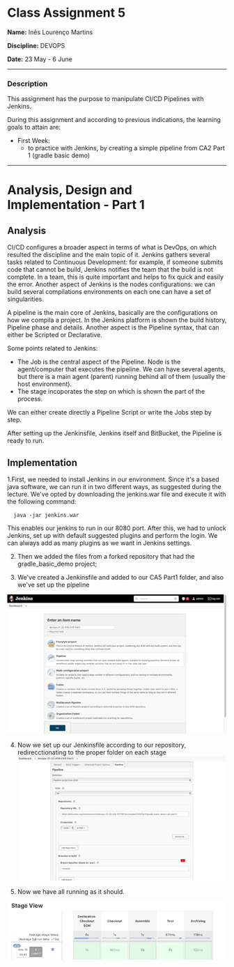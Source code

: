 # Class Assignment 5

**Name:** Inês Lourenço Martins

**Discipline:** DEVOPS

**Date:** 23 May - 6 June


----------------------------------------------------------------------

### Description

This assignment has the purpose to manipulate CI/CD Pipelines with Jenkins.

During this assignment and according to previous indications, the learning goals to attain are:

- First Week:
    - to practice with Jenkins, by creating a simple pipeline from CA2 Part 1 (gradle basic demo)

  
--- 

# Analysis, Design and Implementation - Part 1

## Analysis

CI/CD configures a broader aspect in terms of what is DevOps, on which resulted the discipline and the main
topic of it. Jenkins gathers several tasks related to Continuous Development: for example, if someone submits code that cannot be build,
Jenkins notifies the team that the build is not complete. In a team, this is quite important and helps to fix quick and easily the error.
Another aspect of Jenkins is the nodes configurations: we can build several compilations environments on each one can have a 
set of singularities. 

A pipeline is the main core of Jenkins, basically are the configurations on how we compila a project. 
In the Jenkins platform is shown the build history, Pipeline phase and details.
Another aspect is the Pipeline syntax, that can either be Scripted or Declarative.

Some points related to Jenkins:
- The Job is the central aspect of the Pipeline. Node is the agent/computer that executes the pipeline. 
We can have several agents, but there is a main agent (parent) running behind all of them (usually the host environment).
- The stage incoporates the step on which is shown the part of the process.

We can either create directly a Pipeline Script or write the Jobs step by step.

After setting up the Jenkinsfile, Jenkins itself and BitBucket, the Pipeline is ready to run.



## Implementation

1.First, we needed to install Jenkins in our environment. Since it's a based java software, we can run it in two different ways, as 
suggested during the lecture. We've opted by downloading the jenkins.war file and execute it with the following command:

      java -jar jenkins.war

This enables our jenkins to run in our 8080 port. After this, we had to unlock Jenkins, set up with default suggested plugins and 
perform the login. We can always add as many plugins as we want in Jenkins settings.

2. Then we added the files from a forked repository that had the gradle_basic_demo project;

3. We've created a Jenkinsfile and added to our CA5 Part1 folder, and also we've set up the pipeline

![new pipeline](newPipeline.png)

4. Now we set up our Jenkinsfile according to our repository, redirecctionating to the proper folder on each stage
![setUpPipeline](setUpPipeline.png)


5. Now we have all running as it should.

![builtPipeline](builtPipeline.png)